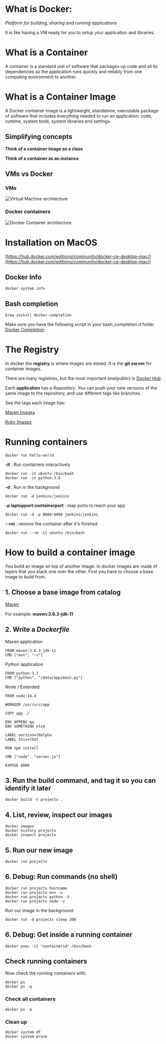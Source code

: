 # What is Docker:

*Platform for building, sharing and running applications*

It is like having a VM ready for you to setup your application and libraries.

# What is a Container
A container is a standard unit of software that packages up code and all its dependencies so the application runs quickly and reliably from one computing environment to another.

# What is a Container Image
A Docker container image is a lightweight, standalone, executable package of software that includes everything needed to run an application: code, runtime, system tools, system libraries and settings.

## Simplifying concepts
**Think of a container image as a class**

**Think of a container as an instance**

## VMs vs Docker

### VMs
![Virtual Machine architecture](https://github.com/c0d5x/docker-k8s-notes/blob/master/docker/imgs/arch-vms.png?raw=true)

### Docker containers
![Docker Container architecture](https://github.com/c0d5x/docker-k8s-notes/blob/master/docker/imgs/arch-docker.png?raw=true)

# Installation on MacOS
[https://hub.docker.com/editions/community/docker-ce-desktop-mac/](https://hub.docker.com/editions/community/docker-ce-desktop-mac/)

## Docker Info
`docker system info`

## Bash completion
`brew install docker-completion`

Make sure you have the following script in your bash_completion.d folder
[Docker Completion](https://raw.githubusercontent.com/docker/cli/master/contrib/completion/bash/docker)


# The Registry
In docker the **registry** is where images are stored. It is the **git server** for container images.

There are many *registries*, but the most important one(public) is [Docker Hub](https://hub.docker.com/)

Each **application** has a *Repository*. You can push your new versions of the same image to the repository, and use different tags like branches.

See the tags each image has:

[Maven Images](https://hub.docker.com/_/maven)

[Ruby Images](https://hub.docker.com/_/ruby)

# Running containers
`docker run hello-world`

**-it** : Run containers interactively
```
docker run -it ubuntu /bin/bash
docker run -it python:3.8
```

**-d** : Run in the background
```
docker run -d jenkins/jenkins
```

**-p laptopport:containerport** : map ports to reach your app
```
docker run -d -p 8080:8080 jenkins/jenkins
```

**--rm** : remove the container after it's finished
```
docker run --rm -it ubuntu /bin/bash
```

# How to build a container image
You build an image on top of another image. In docker images are made of layers that you stack one over the other.
First you have to choose a base image to build from.

## 1. Choose a base image from catalog
[Maven](https://hub.docker.com/_/maven)

For example: **maven:3.6.3-jdk-11**


## 2. Write a *Dockerfile*
Maven application

```
FROM maven:3.6.3-jdk-11
CMD ["mvn", "-v"]
```

Python application

```
FROM python:3.7
CMD ["python", "/data/app/main.py"]
```

Node / Extended

```
FROM node:14.4

WORKDIR /usr/src/app

COPY app ./

ENV APPENV qa
ENV SOMETHING else

LABEL version=10alpha
LABEL this=that

RUN npm install

CMD ["node", "server.js"]

EXPOSE 8080
```


## 3. Run the build command, and tag it so you can identify it later
`docker build -t projectx .`

## 4. List, review, inspect our images
```
docker images
docker history projectx
docker inspect projectx
```

## 5. Run our new image
`docker run projectx`

## 6. Debug: Run commands (no shell)
```
docker run projectx hostname
docker run projectx mvn -v
docker run projectx python -V
docker run projectx node -v
```
Run our image in the background:
```
docker run -d projectx sleep 300
```

## 6. Debug: Get inside a running container
`docker exec -it "containerid" /bin/bash`

## Check running containers
Now check the running containers with:
```
docker ps
docker ps -q
```

### Check all containers
`docker ps -a`

### Clean up
```
docker system df
docker system prune
```

